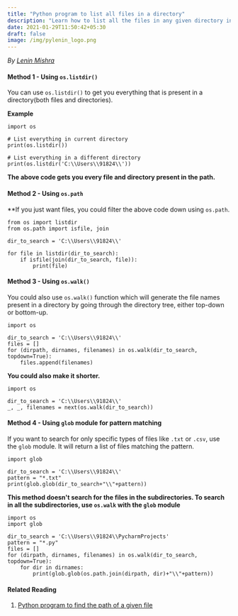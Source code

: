 ```yaml
---
title: "Python program to list all files in a directory"
description: "Learn how to list all the files in any given directory in Python"
date: 2021-01-29T11:50:42+05:30
draft: false
image: /img/pylenin_logo.png
---
```

<div class="sharethis-inline-follow-buttons"></div>

*By [Lenin Mishra](https://www.pylenin.com/authors/#lenin-mishra)*

#### Method 1 - Using `os.listdir()`

You can use `os.listdir()` to get you everything that is present in a directory(both files and directories).

**Example**

```python3
import os

# List everything in current directory
print(os.listdir())

# List everything in a different directory
print(os.listdir('C:\\Users\\91824\\'))
```
**The above code gets you every file and directory present in the path.**

#### Method 2 - Using `os.path` 

**If you just want files, you could filter the above code down using `os.path`.

```python3
from os import listdir
from os.path import isfile, join

dir_to_search = 'C:\\Users\\91824\\'

for file in listdir(dir_to_search):
    if isfile(join(dir_to_search, file)):
        print(file)
```

#### Method 3 - Using `os.walk()`

You could also use `os.walk()` function 
which will generate the file names present in a directory 
by going through the directory tree, either top-down or bottom-up.

```python3
import os

dir_to_search = 'C:\\Users\\91824\\'
files = []
for (dirpath, dirnames, filenames) in os.walk(dir_to_search, topdown=True):
    files.append(filenames)
```

**You could also make it shorter.**

```python3
import os

dir_to_search = 'C:\\Users\\91824\\'
_, _, filenames = next(os.walk(dir_to_search))
```

#### Method 4 - Using `glob` module for pattern matching

If you want to search for only specific types of files like `.txt` or `.csv`, use the `glob` module.
It will return a list of files matching the pattern.

```python3
import glob

dir_to_search = 'C:\\Users\\91824\\'
pattern = "*.txt"
print(glob.glob(dir_to_search+"\\"+pattern))
```

**This method doesn't search for the files in the subdirectories. To search in all the subdirectories, use `os.walk` with the `glob` module**

```python3
import os
import glob

dir_to_search = 'C:\\Users\\91824\\PycharmProjects'
pattern = "*.py"
files = []
for (dirpath, dirnames, filenames) in os.walk(dir_to_search, topdown=True):
    for dir in dirnames:
        print(glob.glob(os.path.join(dirpath, dir)+"\\"+pattern))
```

#### Related Reading

1. [Python program to find the path of a given file](https://www.pylenin.com/python-examples/file-path-python/)